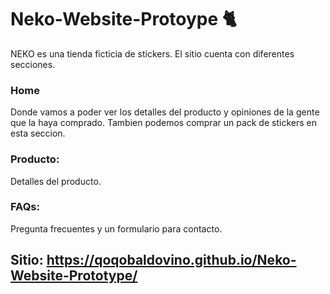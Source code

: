 # Neko-Website-Protoype 🐈
NEKO es una tienda ficticia de stickers.
El sitio cuenta con diferentes secciones.
### Home 
Donde vamos a poder ver los detalles del producto y opiniones de la gente que la haya comprado. Tambien podemos comprar un pack de stickers en esta seccion.
### Producto: 
Detalles del producto.
### FAQs: 
Pregunta frecuentes y un formulario para contacto.

## Sitio: https://qoqobaldovino.github.io/Neko-Website-Prototype/
